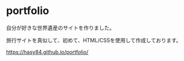 # portfolio

自分が好きな世界遺産のサイトを作りました。

旅行サイトを真似して、初めて、HTML/CSSを使用して作成しております。

https://hasy84.github.io/portfolio/
